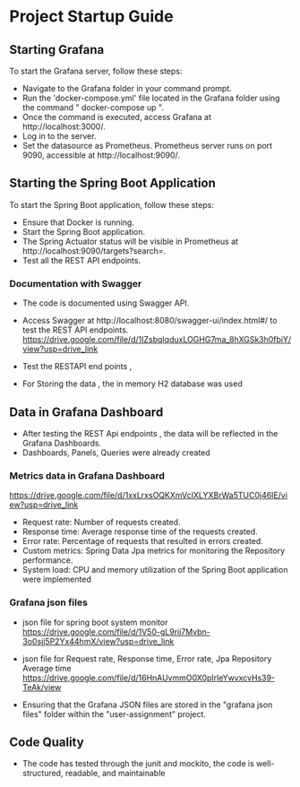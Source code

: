 # Project Startup Guide

## Starting Grafana

To start the Grafana server, follow these steps:
  - Navigate to the Grafana folder in your command prompt.
  - Run the 'docker-compose.yml' file located in the Grafana folder using the command " docker-compose up ".
  - Once the command is executed, access Grafana at http://localhost:3000/.
  - Log in to the server.
  - Set the datasource as Prometheus. Prometheus server runs on port 9090, accessible at http://localhost:9090/.


## Starting the Spring Boot Application

To start the Spring Boot application, follow these steps:

 - Ensure that Docker is running.
 - Start the Spring Boot application.
 - The Spring Actuator status will be visible in Prometheus at http://localhost:9090/targets?search=. 
 - Test all the REST API endpoints.

### Documentation with Swagger
 - The code is documented using Swagger API. 
 - Access Swagger at http://localhost:8080/swagger-ui/index.html#/ to test the REST API endpoints.
https://drive.google.com/file/d/1IZsbqIqduxLOGHG7ma_8hXGSk3h0fbiY/view?usp=drive_link
 - Test the RESTAPI end points ,

 - For Storing the data , the in memory H2 database was used
 

## Data in Grafana Dashboard

 - After testing the REST Api endpoints , the data will be reflected in the Grafana Dashboards.
 - Dashboards, Panels, Queries were already created 

### Metrics data in Grafana Dashboard
https://drive.google.com/file/d/1xxLrxsOQKXmVcIXLYXBrWa5TUC0j46IE/view?usp=drive_link

  - Request rate: Number of requests created.
  - Response time: Average response time of the requests created.
  - Error rate: Percentage of requests that resulted in errors created.
  - Custom metrics: Spring Data Jpa metrics for monitoring the Repository performance.
  - System load: CPU and memory utilization of the Spring Boot application were implemented

### Grafana json files

- json file for spring boot system monitor
https://drive.google.com/file/d/1V50-gL9rij7Mvbn-3o0sjj5P2Yx44hmX/view?usp=drive_link


- json file for Request rate, Response time, Error rate, Jpa Repository Average time
  https://drive.google.com/file/d/16HnAUvmmO0X0pIrleYwvxcvHs39-TeAk/view

- Ensuring that the Grafana JSON files are stored in the "grafana json files" folder within the "user-assignment" project.

## Code Quality 

 - The code has tested through the junit and mockito, the code is well-structured, readable, and maintainable
